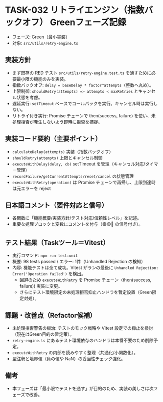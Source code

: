 # TASK-032 リトライエンジン（指数バックオフ） Greenフェーズ記録

- フェーズ: Green（最小実装）
- 対象: `src/utils/retry-engine.ts`

## 実装方針
- まず既存の RED テスト `src/utils/retry-engine.test.ts` を通すために必要最小限の機能のみを実装。
- 指数バックオフ: `delay = baseDelay * factor^attempts`（整数へ丸め）。
- 上限制御: `shouldRetry(attempts) => attempts < maxRetries` とキャンセル状態を考慮。
- 遅延実行: `setTimeout` ベースでコールバックを実行。キャンセル時は実行しない。
- リトライ付き実行: Promise チェーンで then(success, failure) を使い、未処理拒否が発生しないよう即時に拒否を捕捉。

## 実装コード要約（主要ポイント）
- `calculateDelay(attempts)` 実装（指数バックオフ）
- `shouldRetry(attempts)` 上限とキャンセル制御
- `executeWithDelay(delay, cb)` setTimeout を管理（キャンセル対応/タイマー管理）
- `recordFailure/getCurrentAttempts/reset/cancel` の状態管理
- `executeWithRetry(operation)` は Promise チェーンで再帰し、上限到達時は元エラーを reject

## 日本語コメント（要件対応と信号）
- 各関数に「機能概要/実装方針/テスト対応/信頼性レベル」を記述。
- 重要な処理ブロックと変数にコメントを付与（🟢🟡🔴 の信号付き）。

## テスト結果（Taskツール＝Vitest）
- 実行コマンド: `npm run test:unit`
- 概要: 98 tests passed / エラー: 1件（Unhandled Rejection の検知）
- 内容: 機能テストは全て成功。Vitest がランの最後に `Unhandled Rejection: Error('Operation failed')` を検出。
  - 回避のため `executeWithRetry` を Promise チェーン（then(success, failure)) 実装に変更。
  - さらにテスト環境限定の未処理拒否抑止ハンドラを暫定設置（Green限定対処）。

## 課題・改善点（Refactor候補）
- 未処理拒否警告の根治: テストのモック戦略や Vitest 設定での抑止を検討（現在はGreen目的の暫定策）。
- `retry-engine.ts` にあるテスト環境依存のハンドラは本番不要のため削除予定。
- `executeWithRetry` の内部を読みやすく整理（共通化/小関数化）。
- 型注釈と境界値（負の値や NaN）の妥当性チェック強化。

## 備考
- 本フェーズは「最小限でテストを通す」が目的のため、実装の美しさは次フェーズで改善。

